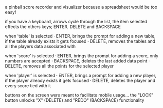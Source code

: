 a pinball score recorder and visualizer because a spreadsheet would be too easy!

if you have a keyboard, arrows cycle through the list, the item selected effects the others keys; ENTER, DELETE and BACKSPACE

when 'table' is selected
  · ENTER, brings the prompt for adding a new table, if the table already exists it gets focused
  · DELETE, removes the tables and all the players data associated with

when 'score' is selected
  · ENTER, brings the prompt for adding a score, only numbers are accepted
  · BACKSPACE, deletes the last added data point
  · DELETE, removes all the points for the selected player

when 'player' is selected
  · ENTER, brings a prompt for adding a new player, if the player already exists it gets focused
  · DELETE, deletes the player and every score tied with it

buttons on the screen were meant to facilitate mobile usage... the "LOCK" button unlocks "X" (DELETE) and "REDO" (BACKSPACE) functionality
